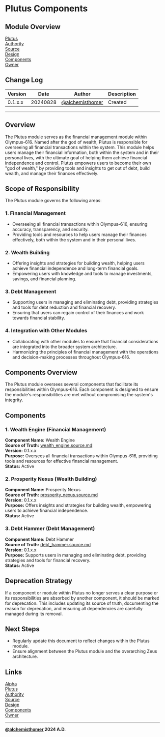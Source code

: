 # Plutus Components

## Module Overview
[Plutus](README.md)  
[Authority](../zeus/zeus.components.md)  
[Source](plutus.source.md)  
[Design](plutus.design.md)  
[Components](plutus.components.md)  
[Owner](https://github.com/alchemisthomer)  

## Change Log

| Version   | Date       | Author                                                   | Description   |
|-----------|------------|----------------------------------------------------------|---------------|
| 0.1.x.x   | 20240828   | [@alchemisthomer](https://github.com/alchemisthomer)     | Created       

---

## Overview

The Plutus module serves as the financial management module within Olympus-616. Named after the god of wealth, Plutus is responsible for overseeing all financial transactions within the system. This module helps users manage their financial information, both within the system and in their personal lives, with the ultimate goal of helping them achieve financial independence and control. Plutus empowers users to become their own "god of wealth," by providing tools and insights to get out of debt, build wealth, and manage their finances effectively.

## Scope of Responsibility

The Plutus module governs the following areas:

### 1. **Financial Management**
   - Overseeing all financial transactions within Olympus-616, ensuring accuracy, transparency, and security.
   - Providing tools and resources to help users manage their finances effectively, both within the system and in their personal lives.

### 2. **Wealth Building**
   - Offering insights and strategies for building wealth, helping users achieve financial independence and long-term financial goals.
   - Empowering users with knowledge and tools to manage investments, savings, and financial planning.

### 3. **Debt Management**
   - Supporting users in managing and eliminating debt, providing strategies and tools for debt reduction and financial recovery.
   - Ensuring that users can regain control of their finances and work towards financial stability.

### 4. **Integration with Other Modules**
   - Collaborating with other modules to ensure that financial considerations are integrated into the broader system architecture.
   - Harmonizing the principles of financial management with the operations and decision-making processes throughout Olympus-616.

## Components Overview

The Plutus module oversees several components that facilitate its responsibilities within Olympus-616. Each component is designed to ensure the module's responsibilities are met without compromising the system's integrity.

## Components

### 1. Wealth Engine (Financial Management)
   **Component Name:** Wealth Engine  
   **Source of Truth:** [wealth_engine.source.md](../plutus/wealth_engine.source.md)  
   **Version:** 0.1.x.x  
   **Purpose:** Oversees all financial transactions within Olympus-616, providing tools and resources for effective financial management.  
   **Status:** Active

### 2. Prosperity Nexus (Wealth Building)
   **Component Name:** Prosperity Nexus  
   **Source of Truth:** [prosperity_nexus.source.md](../plutus/prosperity_nexus.source.md)  
   **Version:** 0.1.x.x  
   **Purpose:** Offers insights and strategies for building wealth, empowering users to achieve financial independence.  
   **Status:** Active

### 3. Debt Hammer (Debt Management)
   **Component Name:** Debt Hammer  
   **Source of Truth:** [debt_hammer.source.md](../plutus/debt_hammer.source.md)  
   **Version:** 0.1.x.x  
   **Purpose:** Supports users in managing and eliminating debt, providing strategies and tools for financial recovery.  
   **Status:** Active

## Deprecation Strategy

If a component or module within Plutus no longer serves a clear purpose or its responsibilities are absorbed by another component, it should be marked for deprecation. This includes updating its source of truth, documenting the reason for deprecation, and ensuring all dependencies are carefully managed during its removal.

## Next Steps

- Regularly update this document to reflect changes within the Plutus module.
- Ensure alignment between the Plutus module and the overarching Zeus architecture.

## Links
[Alpha](../../README.md)  
[Plutus](README.md)  
[Authority](https://github.com/alchemisthomer)  
[Source](plutus.source.md)  
[Design](plutus.design.md)  
[Components](plutus.components.md)  
[Owner](https://github.com/alchemisthomer)
***
**[@alchemisthomer](https://github.com/alchemisthomer)
2024 A.D.**
